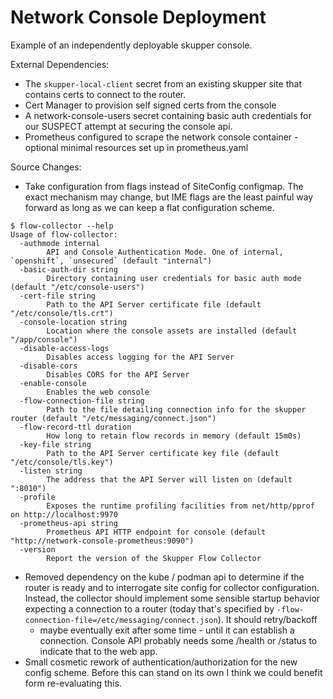 # Network Console Deployment

Example of an independently deployable skupper console.


External Dependencies:

* The `skupper-local-client` secret from an existing skupper site that contains
  certs to connect to the router.
* Cert Manager to provision self signed certs from the console
* A network-console-users secret containing basic auth credentials for our
  SUSPECT attempt at securing the console api.
* Prometheus configured to scrape the network console container - optional
  minimal resources set up in prometheus.yaml

Source Changes:

* Take configuration from flags instead of SiteConfig configmap. The exact
  mechanism may change, but IME flags are the least painful way forward as long
  as we can keep a flat configuration scheme.
```
$ flow-collector --help
Usage of flow-collector:
  -authmode internal
        API and Console Authentication Mode. One of internal, `openshift`, `unsecured` (default "internal")
  -basic-auth-dir string
        Directory containing user credentials for basic auth mode (default "/etc/console-users")
  -cert-file string
        Path to the API Server certificate file (default "/etc/console/tls.crt")
  -console-location string
        Location where the console assets are installed (default "/app/console")
  -disable-access-logs
        Disables access logging for the API Server
  -disable-cors
        Disables CORS for the API Server
  -enable-console
        Enables the web console
  -flow-connection-file string
        Path to the file detailing connection info for the skupper router (default "/etc/messaging/connect.json")
  -flow-record-ttl duration
        How long to retain flow records in memory (default 15m0s)
  -key-file string
        Path to the API Server certificate key file (default "/etc/console/tls.key")
  -listen string
        The address that the API Server will listen on (default ":8010")
  -profile
        Exposes the runtime profiling facilities from net/http/pprof on http://localhost:9970
  -prometheus-api string
        Prometheus API HTTP endpoint for console (default "http://network-console-prometheus:9090")
  -version
        Report the version of the Skupper Flow Collector
```
* Removed dependency on the kube / podman api to determine if the router is
  ready and to interrogate site config for collector configuration. Instead,
  the collector should implement some sensible startup behavior expecting a
  connection to a router (today that's specified by
  `-flow-connection-file=/etc/messaging/connect.json`). It should retry/backoff
  - maybe eventually exit after some time - until it can establish a
  connection. Console API probably needs some /health or /status to indicate
  that to the web app.
* Small cosmetic rework of authentication/authorization for the new config
  scheme. Before this can stand on its own I think we could benefit form
  re-evaluating this.
